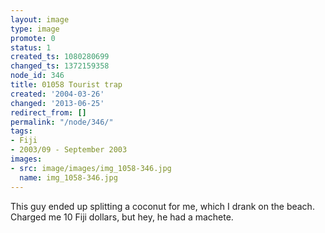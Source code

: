 ```yaml
---
layout: image
type: image
promote: 0
status: 1
created_ts: 1080280699
changed_ts: 1372159358
node_id: 346
title: 01058 Tourist trap
created: '2004-03-26'
changed: '2013-06-25'
redirect_from: []
permalink: "/node/346/"
tags:
- Fiji
- 2003/09 - September 2003
images:
- src: image/images/img_1058-346.jpg
  name: img_1058-346.jpg
---
```

This guy ended up splitting a coconut for me, which I drank on the beach.  Charged me 10 Fiji dollars, but hey, he had a machete.
